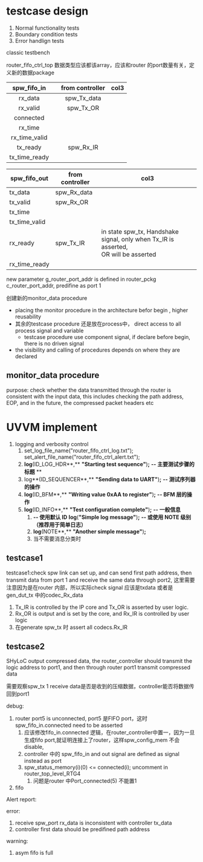 # testcase design

1. Normal functionality tests
2. Boundary condition tests
3. Error handlign tests

classic testbench

router_fifo_ctrl_top 数据类型应该都该array，应该和router 的port数量有关，定义新的数据package


|  spw_fifo_in  |  | from controller | col3 |
| :-----------: | :-: | :-------------: | :--: |
|    rx_data    |  |   spw_Tx_data   |      |
|   rx_valid   |  |    spw_Tx_OR    |      |
|   connected   |  |                |      |
|    rx_time    |  |                |      |
| rx_time_valid |  |                |      |
|   tx_ready   |  |    spw_Rx_IR    |      |
| tx_time_ready |  |                |      |


| spw_fifo_out  | from controller | col3                                                                                     |
| ------------- | --------------- | ---------------------------------------------------------------------------------------- |
| tx_data       | spw_Rx_data     |                                                                                          |
| tx_valid      | spw_Rx_OR       |                                                                                          |
| tx_time       |                 |                                                                                          |
| tx_time_valid |                 |                                                                                          |
| rx_ready      | spw_Tx_IR       | in state spw_tx, Handshake signal, only when Tx_IR is asserted,<br />OR will be asserted |
| rx_time_ready |                 |                                                                                          |

new parameter g_router_port_addr is defined in router_pckg c_router_port_addr, predifine as port 1

创建新的monitor_data procedure

* placing the monitor procedure in the architecture befor begin , higher reusability
* 其余的testcase procedure 还是放在process中， direct access to all process signal and variable
  * testcase procedure use component signal, if declare before begin, there is no driven signal
* the visibility and calling of procedures depends on where they are declared

## monitor_data procedure

purpose: check whether the data transmitted through the router is consistent with the input data, this includes checking the path address, EOP, and in the future, the compressed packet headers etc

# UVVM implement

1. logging and verbosity control
   1. set_log_file_name("router_fifo_ctrl_log.txt");
      set_alert_file_name("router_fifo_ctrl_alert.txt");
   2. **log**(ID\_LOG\_HDR**,** **"Starting test sequence"**)**;**      **-- 主要测试步骤的标题** **
   3. log**(ID\_SEQUENCER**,** **"Sending data to UART"**)**;**      **-- 测试序列器的操作**
   4. **log**(ID\_BFM**,** **"Writing value 0xAA to register"**)**;**  **-- BFM 层的操作**
   5. **log**(ID\_INFO**,** **"Test configuration complete"**)**;**     **-- 一般信息**
      1. **-- 使用默认 ID** **log**(**"Simple log message"**)**;**    **-- 或使用 NOTE 级别（推荐用于简单日志）**
      2. **log**(NOTE**,** **"Another simple message"**)**;**
      3. 当不需要消息分类时

## testcase1

testcase1:check spw link can set up, and can send first path address, then transmit data from port 1 and receive the same data through port2, 这里需要注意因为是在router 内部，所以实际check signal 应该是txdata 或者是 gen_dut_tx 中的codec_Rx_data

1. Tx\_IR is controlled by the IP core and Tx\_OR is asserted by user logic.
2. Rx_OR is output and is set by the core, and Rx_IR is controlled by user logic
3. 在generate spw_tx 时 assert all codecs.Rx_IR

## testcase2

SHyLoC output compressed data, the router_controller should transmit the logic address to port1, and then through router port1 transmit compressed data

需要观察spw_tx 1 receive data是否是收到的压缩数据，controller能否将数据传回到port1

debug:

1. router port5 is unconnected, port5 是FIFO port，这时spw_fifo_in.connected need to be asserted
   1. 应该修改fifo_in.connected 逻辑，在router_controller中置一，因为一旦生成fifo port,就证明连接上了router，这样spw_config_mem 不会disable,
   2. controller 中的 spw_fifo_in and out signal are defined as signal instead as port
   3. spw_status_memory(i)(0) <= connected(i); uncomment in router_top_level_RTG4
      1. 问题是router 中Port_connected(5) 不能置1
2. fifo

Alert report:

error:

1. receive spw_port rx_data is inconsistent with controller tx_data
2. controller first data should be predifined path address

warning:

1. asym fifo is full
